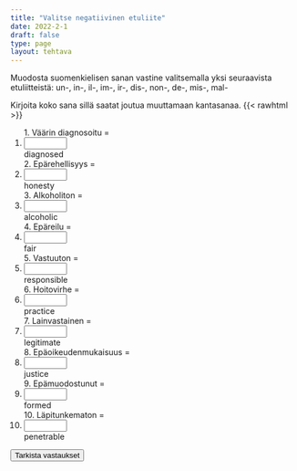 ```yaml
---
title: "Valitse negatiivinen etuliite"
date: 2022-2-1
draft: false
type: page
layout: tehtava
---
```


Muodosta suomenkielisen sanan vastine valitsemalla yksi seuraavista etuliitteistä: un-, in-, il-, im-, ir-, dis-, non-, de-, mis-, mal- 

Kirjoita koko sana sillä saatat joutua muuttamaan kantasanaa.
{{< rawhtml >}}
<div class="tehtava">
<form autocomplete="off">
  <ol>
  
<section>
1. Väärin diagnosoitu = &nbsp;<li><input id="q1" type="text"/><span></span></li>diagnosed
</section>
<section>
2. Epärehellisyys = &nbsp;<li><input id="q2" type="text"/><span></span></li>honesty
</section>
<section>
3. Alkoholiton = &nbsp;<li><input id="q3" type="text"/><span></span></li>alcoholic
</section>
<section>
4. Epäreilu = &nbsp;<li><input id="q4" type="text"/><span></span></li>fair
</section>
<section>
5. Vastuuton = &nbsp;<li><input id="q5" type="text"/><span></span></li>responsible
</section>
<section>
6. Hoitovirhe = &nbsp;<li><input id="q6" type="text"/><span></span></li>practice
</section>
<section>
7. Lainvastainen = &nbsp;<li><input id="q7" type="text"/><span></span></li>legitimate
</section>
<section>
8. Epäoikeudenmukaisuus =  &nbsp;<li><input id="q8" type="text"/><span></span></li>justice
</section>
<section>
9. Epämuodostunut = &nbsp;<li><input id="q9" type="text"/><span></span></li>formed
</section>
<section>
10. Läpitunkematon = &nbsp;<li><input id="q10" type="text"/><span></span></li>penetrable
</section> 


</ol>
  
 <link rel="stylesheet" type="text/css" href="/css/kirjoita1.css"/>

<div id="buttonWrapper">
   <input type="submit" id="submit" value="Tarkista vastaukset" />
   </div>
</form>

</div>


<script>
var answers = {
  "q1": ["mis"],
  "q2": ["dis"],
  "q3": ["non"],
  "q4": ["un"],
  "q5": ["ir",],
  "q6": ["mal"],
  "q7": ["il"],
  "q8": ["in"],
  "q9": ["de"],
  "q10": ["im"],
  };

function markAnswers() {
  $("input[type='text']").each(function() {
    console.log($.inArray(this.value, answers[this.id]));
    if ($.inArray(this.value.toLowerCase().trim(), answers[this.id]) === -1) {
      $(this).parent()[0].setAttribute("class", "vaarin");
    } else {
      $(this).parent()[0].setAttribute("class", "oikein");
    }
  })
}

$("form").on("submit", function(e) {
  e.preventDefault();
  markAnswers();
});

const input = document.querySelector('.tehtava input');
const span = document.querySelector('.tehtava span');

document.querySelectorAll("input").forEach(elem => elem.addEventListener('input', function (event) {
    span.innerHTML = this.value.replace(/\s/g, '&nbsp;');
    this.style.width = span.offsetWidth + 'px';
}));

</script>

<style>
.tehtava input[type="text"] {
    width: 75px;
    text-align: right;
}
</style>
</rawhtml>